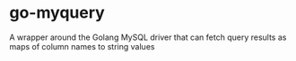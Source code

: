 # go-myquery
A wrapper around the Golang MySQL driver that can fetch query results as maps of column names to string values

